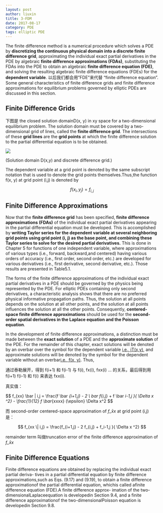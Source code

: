 ```yaml
---
layout: post
author: liuxin
title: 3-FDM 
date: 2017-08-17
category: PDE
tags: elliptic PDE
---
```


The finite difference method is a numerical procedure which solves a PDE by **discretizing the continuous physical domain into a discrete finite difference grid**, approximating the individual exact partial derivatives in the PDE by algebraic **finite difference approximations (FDAs)**, substituting the FDAs into the PDE to obtain an algebraic **finite difference equation (FDE)**, and solving the resulting algebraic finite difference equations (FDEs) for the **dependent variable**. 以后我们都会用”FDE”来代替 “finite difference equation”. Some general characteristics of finite difference grids and finite difference approximations for equilibrium problems governed by elliptic PDEs are discussed in this section. 

## Finite Difference Grids 
下图是 the closed solution domainD(x, y) in xy space for a two-dimensional equilibrium problem. The solution domain must be covered by a two-dimensional  grid of lines, called the **finite difference grid**. The intersections of these **grid lines** are the **grid points** at which the finite difference solution to the partial differential equation is to be obtained.

![][image-1]

(Solution domain D(x,y) and discrete difference grid.)

The dependent variable at a grid point is denoted by the same subscript notation that is used to denote the grid points themselves.Thus,the function f(x, y) at grid point (i,j) is denoted by 

$$ f(x_i, y_j) = f_{i, j} $$

## Finite Difference Approximations 
Now that the **finite difference grid** has been specified, **finite difference approximations (FDAs)** of the individual exact partial derivatives appearing in the partial differential equation must be developed. This is accomplished by **writing Taylor series for the dependent variable at several neighboring grid points using grid point (i, j) as the base point, and combining these Taylor series to solve for the desired partial derivatives.** This is done in Chapter 5 for functions of one independent variable, where approximations of various types (i.e., forward, backward,and centered) having various orders of accuracy (i.e., first order, second order, etc.) are developed for various derivatives (i.e., first derivative, second derivative, etc.). Those results are presented in Table5.1. 

The forms of the finite difference approximations of the individual exact partial derivatives in a PDE should be governed by the physics being represented by the PDE. For elliptic PDEs containing only second derivatives, a characteristic analysis shows that there are no preferred physical informative propagation paths. Thus, the solution at all points depends on the solution at all other points, and the solution at all points influences the solution at all the other points. Consequently, **centered-space finite difference approximations** should be used for the **second-order spatial derivatives in the Laplace equation and the Poisson equation**. 

In the development of finite difference approximations, a distinction must be made between the **exact solution** of a PDE and the **approximate solution** of the PDE. For the remainder of this chapter, exact solutions will be denoted by an overbar over the symbol for the dependent variable [i.e., jT(x,y)](), and approximate solutions will be denoted by the symbol for the dependent variable without an overbar[i.e., f(x, y)](). Thus, 

通过泰勒展开，得到 f(i+1) 和 f(i-1) 与 f(i), fx(i), fxx(i) … 的关系，最后得到用f(i+1) f(i-1) 和 f(i) 来表达 fxx(i).

真实值：

$$ f_{xx} \bar \| i,j = \frac{f \bar _{i+1,j} - 2 \ bar f_{i,j} + f \bar _i-1,j }{ \Delta x ^2} - \frac{1}{12} f  \bar_{xxxx} (\epsilon} \Delta x^2 $$

而 second-order centered-space approximation of $f\bar_{xx}$ at grid point (i,j) 是：
 
$$ f_{xx \| i,j} = \frac{f_{i+1,j} - 2 f_{i,j} + f_i-1,j }{ \Delta x ^2}  $$

remainder term 叫做truncation error of the finite difference approximation of $f\bar_{xx}$ 

## Finite Difference Equations 

Finite difference equations are obtained by replacing the individual exact partial deriva- tives in a partial differential equation by finite difference approximations,such as Eqs. (9.17) and (9.19), to obtain a finite difference approximationof the partial differential equation, whichis called afinite difference equation (FDE).A finite difference approx- imation of the two-dimensionalLaplaceequation is developedin Section 9.4, and a finite difference approximationof the two-dimensionalPoisson equation is developedin Section 9.8. 





[image-1]:	http://wx4.sinaimg.cn/mw690/8db2c8cbly1fiz8e3i67gj20ex09rgmy.jpg